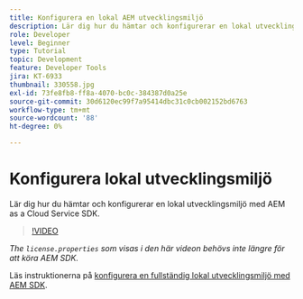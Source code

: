 ```yaml
---
title: Konfigurera en lokal AEM utvecklingsmiljö
description: Lär dig hur du hämtar och konfigurerar en lokal utvecklingsmiljö med AEM as a Cloud Service SDK.
role: Developer
level: Beginner
type: Tutorial
topic: Development
feature: Developer Tools
jira: KT-6933
thumbnail: 330558.jpg
exl-id: 73fe8fb8-ff8a-4070-bc0c-384387d0a25e
source-git-commit: 30d6120ec99f7a95414dbc31c0cb002152bd6763
workflow-type: tm+mt
source-wordcount: '88'
ht-degree: 0%

---
```


# Konfigurera lokal utvecklingsmiljö

Lär dig hur du hämtar och konfigurerar en lokal utvecklingsmiljö med AEM as a Cloud Service SDK.

>[!VIDEO](https://video.tv.adobe.com/v/330558?quality=12&learn=on)

_The `license.properties` som visas i den här videon behövs inte längre för att köra AEM SDK._

Läs instruktionerna på [konfigurera en fullständig lokal utvecklingsmiljö med AEM SDK](https://experienceleague.adobe.com/docs/experience-manager-learn/cloud-service/local-development-environment-set-up/overview.html).
